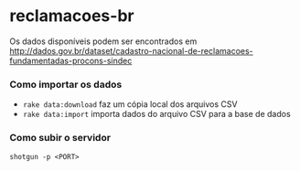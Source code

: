 reclamacoes-br
==============

Os dados disponíveis podem ser encontrados em <http://dados.gov.br/dataset/cadastro-nacional-de-reclamacoes-fundamentadas-procons-sindec>

### Como importar os dados
* `rake data:download` faz um cópia local dos arquivos CSV
* `rake data:import` importa dados do arquivo CSV para a base de dados

### Como subir o servidor
`shotgun -p <PORT>`
